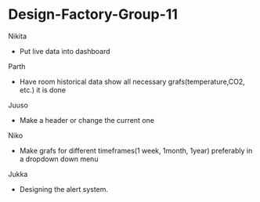 # Design-Factory-Group-11

Nikita
- Put live data into dashboard
  
Parth
- Have room historical data show all necessary grafs(temperature,CO2, etc.)
it is done 
  
Juuso
- Make a header or change the current one
  
Niko
- Make grafs for different timeframes(1 week, 1month, 1year) preferably in a dropdown down menu
  
Jukka
- Designing the alert system. 
